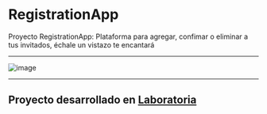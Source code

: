 # RegistrationApp
Proyecto RegistrationApp: Plataforma para agregar, confimar o eliminar a tus invitados, échale un vistazo te encantará
***
![image](https://user-images.githubusercontent.com/29384654/38751160-d30b6a12-3f1c-11e8-9673-e2ac80189da3.png)

***
## Proyecto desarrollado en [Laboratoria](http://laboratoria.la)
